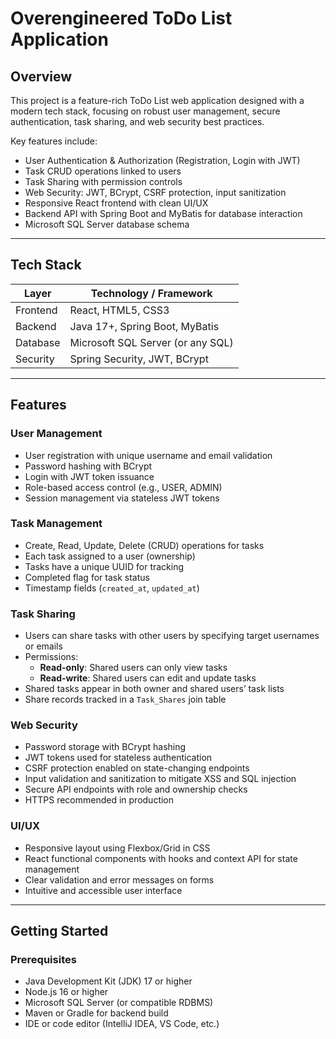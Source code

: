 # Overengineered ToDo List Application

## Overview

This project is a feature-rich ToDo List web application designed with a modern tech stack, focusing on robust user management, secure authentication, task sharing, and web security best practices.

Key features include:

- User Authentication & Authorization (Registration, Login with JWT)
- Task CRUD operations linked to users
- Task Sharing with permission controls
- Web Security: JWT, BCrypt, CSRF protection, input sanitization
- Responsive React frontend with clean UI/UX
- Backend API with Spring Boot and MyBatis for database interaction
- Microsoft SQL Server database schema

---

## Tech Stack

| Layer        | Technology / Framework             |
|--------------|----------------------------------|
| Frontend     | React, HTML5, CSS3                |
| Backend      | Java 17+, Spring Boot, MyBatis   |
| Database     | Microsoft SQL Server (or any SQL)|
| Security     | Spring Security, JWT, BCrypt      |

---

## Features

### User Management

- User registration with unique username and email validation
- Password hashing with BCrypt
- Login with JWT token issuance
- Role-based access control (e.g., USER, ADMIN)
- Session management via stateless JWT tokens

### Task Management

- Create, Read, Update, Delete (CRUD) operations for tasks
- Each task assigned to a user (ownership)
- Tasks have a unique UUID for tracking
- Completed flag for task status
- Timestamp fields (`created_at`, `updated_at`)

### Task Sharing

- Users can share tasks with other users by specifying target usernames or emails
- Permissions:
  - **Read-only**: Shared users can only view tasks
  - **Read-write**: Shared users can edit and update tasks
- Shared tasks appear in both owner and shared users’ task lists
- Share records tracked in a `Task_Shares` join table

### Web Security

- Password storage with BCrypt hashing
- JWT tokens used for stateless authentication
- CSRF protection enabled on state-changing endpoints
- Input validation and sanitization to mitigate XSS and SQL injection
- Secure API endpoints with role and ownership checks
- HTTPS recommended in production

### UI/UX

- Responsive layout using Flexbox/Grid in CSS
- React functional components with hooks and context API for state management
- Clear validation and error messages on forms
- Intuitive and accessible user interface

---

## Getting Started

### Prerequisites

- Java Development Kit (JDK) 17 or higher
- Node.js 16 or higher
- Microsoft SQL Server (or compatible RDBMS)
- Maven or Gradle for backend build
- IDE or code editor (IntelliJ IDEA, VS Code, etc.)